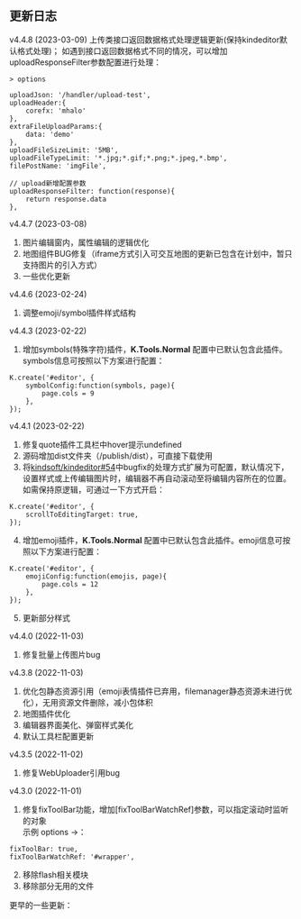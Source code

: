 
## 更新日志
v4.4.8 (2023-03-09)
上传类接口返回数据格式处理逻辑更新(保持kindeditor默认格式处理)； 
如遇到接口返回数据格式不同的情况，可以增加uploadResponseFilter参数配置进行处理：
```
> options 

uploadJson: '/handler/upload-test',
uploadHeader:{
    corefx: 'mhalo'
},
extraFileUploadParams:{
    data: 'demo'
},
uploadFileSizeLimit: '5MB',
uploadFileTypeLimit: '*.jpg;*.gif;*.png;*.jpeg,*.bmp',
filePostName: 'imgFile',

// upload新增配置参数
uploadResponseFilter: function(response){
    return response.data
},
```



v4.4.7 (2023-03-08)
1. 图片编辑窗内，属性编辑的逻辑优化 
2. 地图组件BUG修复（iframe方式引入可交互地图的更新已包含在计划中，暂只支持图片的引入方式） 
3. 一些优化更新 

v4.4.6 (2023-02-24)
1. 调整emoji/symbol插件样式结构

v4.4.3 (2023-02-22)  
1. 增加symbols(特殊字符)插件，**K.Tools.Normal** 配置中已默认包含此插件。symbols信息可按照以下方案进行配置：
```
K.create('#editor', {
    symbolConfig:function(symbols, page){
        page.cols = 9
    },
});
```

v4.4.1 (2023-02-22)  
1. 修复quote插件工具栏中hover提示undefined
2. 源码增加dist文件夹（/publish/dist），可直接下载使用
3. 将[kindsoft/kindeditor#54](https://github.com/kindsoft/kindeditor/issues/54)中bugfix的处理方式扩展为可配置，默认情况下，设置样式或上传编辑图片时，编辑器不再自动滚动至将编辑内容所在的位置。如需保持原逻辑，可通过一下方式开启：
```
K.create('#editor', {
    scrollToEditingTarget: true,
});
```
4. 增加emoji插件，**K.Tools.Normal** 配置中已默认包含此插件。emoji信息可按照以下方案进行配置：
```
K.create('#editor', {
    emojiConfig:function(emojis, page){
        page.cols = 12
    },
});
```
5. 更新部分样式

v4.4.0 (2022-11-03)  
1. 修复批量上传图片bug

v4.3.8 (2022-11-03)  
1. 优化包静态资源引用（emoji表情插件已弃用，filemanager静态资源未进行优化），无用资源文件删除，减小包体积
2. 地图插件优化
3. 编辑器界面美化、弹窗样式美化
4. 默认工具栏配置更新


v4.3.5 (2022-11-02)  
1. 修复WebUploader引用bug

v4.3.0 (2022-11-01)  
1. 修复fixToolBar功能，增加[fixToolBarWatchRef]参数，可以指定滚动时监听的对象  
示例 options ->：
```
fixToolBar: true,
fixToolBarWatchRef: '#wrapper',
```

2. 移除flash相关模块
3. 移除部分无用的文件

更早的一些更新：

